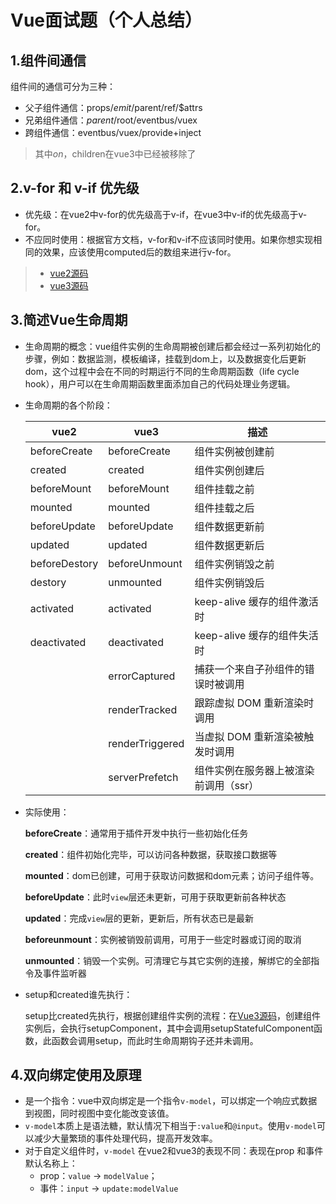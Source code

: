 # Vue面试题（个人总结）

## 1.组件间通信

组件间的通信可分为三种：

- 父子组件通信：props/$emit/$parent/ref/$attrs
- 兄弟组件通信：$parent/$root/eventbus/vuex
- 跨组件通信：eventbus/vuex/provide+inject

> 其中$on，$children在vue3中已经被移除了

## 2.v-for 和 v-if 优先级

- 优先级：在vue2中v-for的优先级高于v-if，在vue3中v-if的优先级高于v-for。
- 不应同时使用：根据官方文档，v-for和v-if不应该同时使用。如果你想实现相同的效果，应该使用computed后的数组来进行v-for。

> - [vue2源码](https://github1s.com/vuejs/vue/blob/HEAD/src/compiler/codegen/index.js#L65-L66)
> - [vue3源码](https://github1s.com/vuejs/core/blob/HEAD/packages/compiler-core/src/codegen.ts#L586-L587)

## 3.简述Vue生命周期

- 生命周期的概念：vue组件实例的生命周期被创建后都会经过一系列初始化的步骤，例如：数据监测，模板编译，挂载到dom上，以及数据变化后更新dom，这个过程中会在不同的时期运行不同的生命周期函数（life cycle hook），用户可以在生命周期函数里面添加自己的代码处理业务逻辑。

- 生命周期的各个阶段：

  | vue2          | vue3            | 描述                                  |
  | ------------- | --------------- | ------------------------------------- |
  | beforeCreate  | beforeCreate    | 组件实例被创建前                      |
  | created       | created         | 组件实例创建后                        |
  | beforeMount   | beforeMount     | 组件挂载之前                          |
  | mounted       | mounted         | 组件挂载之后                          |
  | beforeUpdate  | beforeUpdate    | 组件数据更新前                        |
  | updated       | updated         | 组件数据更新后                        |
  | beforeDestory | beforeUnmount   | 组件实例销毁之前                      |
  | destory       | unmounted       | 组件实例销毁后                        |
  | activated     | activated       | keep-alive 缓存的组件激活时           |
  | deactivated   | deactivated     | keep-alive 缓存的组件失活时           |
  |               | errorCaptured   | 捕获一个来自子孙组件的错误时被调用    |
  |               | renderTracked   | 跟踪虚拟 DOM 重新渲染时调用           |
  |               | renderTriggered | 当虚拟 DOM 重新渲染被触发时调用       |
  |               | serverPrefetch  | 组件实例在服务器上被渲染前调用（ssr） |

- 实际使用：

  **beforeCreate**：通常用于插件开发中执行一些初始化任务

  **created**：组件初始化完毕，可以访问各种数据，获取接口数据等

  **mounted**：dom已创建，可用于获取访问数据和dom元素；访问子组件等。

  **beforeUpdate**：此时`view`层还未更新，可用于获取更新前各种状态

  **updated**：完成`view`层的更新，更新后，所有状态已是最新

  **beforeunmount**：实例被销毁前调用，可用于一些定时器或订阅的取消

  **unmounted**：销毁一个实例。可清理它与其它实例的连接，解绑它的全部指令及事件监听器

- setup和created谁先执行：

  setup比created先执行，根据创建组件实例的流程：在[Vue3源码](https://github1s.com/vuejs/core/blob/HEAD/packages/runtime-core/src/component.ts#L648)，创建组件实例后，会执行setupComponent，其中会调用setupStatefulComponent函数，此函数会调用setup，而此时生命周期钩子还并未调用。

## 4.双向绑定使用及原理

- 是一个指令：vue中双向绑定是一个指令`v-model`，可以绑定一个响应式数据到视图，同时视图中变化能改变该值。
- `v-model`本质上是语法糖，默认情况下相当于`:value`和`@input`。使用`v-model`可以减少大量繁琐的事件处理代码，提高开发效率。
- 对于自定义组件时，`v-model` 在vue2和vue3的表现不同：表现在prop 和事件默认名称上：
  - prop：`value` -> `modelValue`；
  - 事件：`input` -> `update:modelValue`
